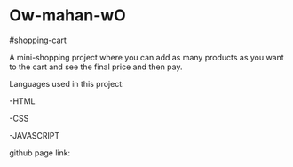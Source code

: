 # Ow-mahan-wO
#shopping-cart

A mini-shopping project where you can add as many 
products as you want to the cart and see the final price and then pay.

Languages ​​used in this project:

-HTML

-CSS

-JAVASCRIPT

github page link:
